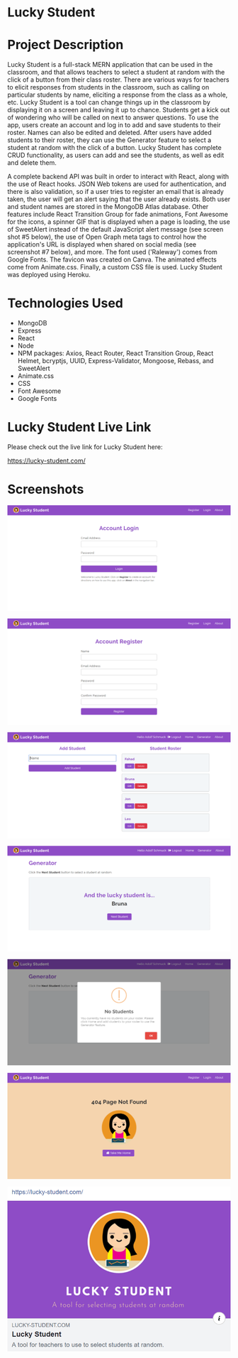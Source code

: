 # Lucky Student

# Project Description

Lucky Student is a full-stack MERN application that can be used in the classroom, and that allows teachers to select a student at random with the click of a button from their class roster. There are various ways for teachers to elicit responses from students in the classroom, such as calling on particular students by name, eliciting a response from the class as a whole, etc. Lucky Student is a tool can change things up in the classroom by displaying it on a screen and leaving it up to chance. Students get a kick out of wondering who will be called on next to answer questions. To use the app, users create an account and log in to add and save students to their roster. Names can also be edited and deleted. After users have added students to their roster, they can use the Generator feature to select a student at random with the click of a button. Lucky Student has complete CRUD functionality, as users can add and see the students, as well as edit and delete them.

A complete backend API was built in order to interact with React, along with the use of React hooks. JSON Web tokens are used for authentication, and there is also validation, so if a user tries to register an email that is already taken, the user will get an alert saying that the user already exists. Both user and student names are stored in the MongoDB Atlas database. Other features include React Transition Group for fade animations, Font Awesome for the icons, a spinner GIF that is displayed when a page is loading, the use of SweetAlert instead of the default JavaScript alert message (see screen shot #5 below), the use of Open Graph meta tags to control how the application's URL is displayed when shared on social media (see screenshot #7 below), and more. The font used ('Raleway') comes from Google Fonts. The favicon was created on Canva. The animated effects come from Animate.css. Finally, a custom CSS file is used. Lucky Student was deployed using Heroku. 

# Technologies Used

* MongoDB
* Express
* React
* Node
* NPM packages: Axios, React Router, React Transition Group, React Helmet, bcryptjs, UUID, Express-Validator, Mongoose, Rebass, and SweetAlert
* Animate.css
* CSS
* Font Awesome
* Google Fonts

# Lucky Student Live Link

Please check out the live link for Lucky Student here:

https://lucky-student.com/

# Screenshots

![Screenshot 01](screenshots/lucky-student-screenshot01.png "Account Login Page")

![Screenshot 02](screenshots/lucky-student-screenshot02.png "Account Register Page")

![Screenshot 03](screenshots/lucky-student-screenshot03.png "Students Page")

![Screenshot 04](screenshots/lucky-student-screenshot04.png "Generator Page")

![Screenshot 05](screenshots/lucky-student-screenshot05.png "SweetAlert Message")

![Screenshot 06](screenshots/lucky-student-screenshot06.png "Error Page")

![Screenshot 07](screenshots/lucky-student-screenshot07.png "Preview of Link when Shared on Social Media")
